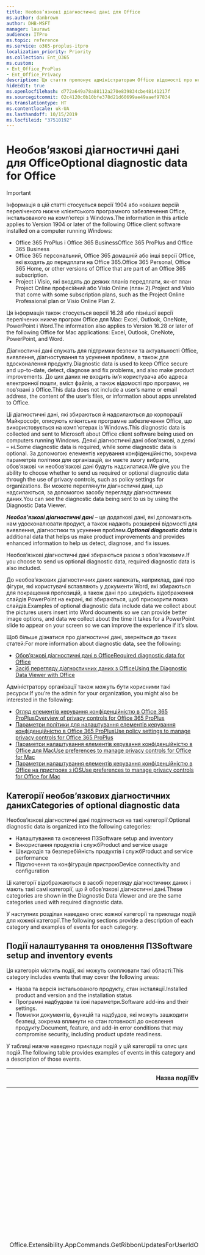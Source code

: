 ```yaml
---
title: Необов’язкові діагностичні дані для Office
ms.author: danbrown
author: DHB-MSFT
manager: laurawi
audience: ITPro
ms.topic: reference
ms.service: o365-proplus-itpro
localization_priority: Priority
ms.collection: Ent_O365
ms.custom:
- Ent_Office_ProPlus
- Ent_Office_Privacy
description: Ця стаття пропонує адміністраторам Office відомості про необов’язкові діагностичні дані в Office, зокрема приклади деяких подій.
hideEdit: true
ms.openlocfilehash: d772a649a78a88112a270e839834cbe48141217f
ms.sourcegitcommit: 02c4120c0b10bfe378d21d60699ae49aaef97834
ms.translationtype: HT
ms.contentlocale: uk-UA
ms.lasthandoff: 10/15/2019
ms.locfileid: "37510192"
---
```

# <a name="optional-diagnostic-data-for-office"></a><span data-ttu-id="f6bfc-103">Необов’язкові діагностичні дані для Office</span><span class="sxs-lookup"><span data-stu-id="f6bfc-103">Optional diagnostic data for Office</span></span>

> [!IMPORTANT]
> <span data-ttu-id="f6bfc-104">Інформація в цій статті стосується версії 1904 або новіших версій переліченого нижче клієнтського програмного забезпечення Office, інстальованого на комп’ютері з Windows.</span><span class="sxs-lookup"><span data-stu-id="f6bfc-104">The information in this article applies to Version 1904 or later of the following Office client software installed on a computer running Windows:</span></span>
> - <span data-ttu-id="f6bfc-105">Office 365 ProPlus і Office 365 Business</span><span class="sxs-lookup"><span data-stu-id="f6bfc-105">Office 365 ProPlus and Office 365 Business</span></span>
> - <span data-ttu-id="f6bfc-106">Office 365 персональний, Office 365 домашній або інші версії Office, які входять до передплати на Office 365.</span><span class="sxs-lookup"><span data-stu-id="f6bfc-106">Office 365 Personal, Office 365 Home, or other versions of Office that are part of an Office 365 subscription.</span></span>
> - <span data-ttu-id="f6bfc-107">Project і Visio, які входять до деяких планів передплати, як-от план Project Online професійний або Visio Online (план 2).</span><span class="sxs-lookup"><span data-stu-id="f6bfc-107">Project and Visio that come with some subscription plans, such as the Project Online Professional plan or Visio Online Plan 2.</span></span>
>
> <span data-ttu-id="f6bfc-108">Ця інформація також стосується версії 16.28 або пізнішої версії перелічених нижче програм Office для Mac: Excel, Outlook, OneNote, PowerPoint і Word.</span><span class="sxs-lookup"><span data-stu-id="f6bfc-108">The information also applies to Version 16.28 or later of the following Office for Mac applications: Excel, Outlook, OneNote, PowerPoint, and Word.</span></span>

<span data-ttu-id="f6bfc-109">Діагностичні дані служать для підтримки безпеки та актуальності Office, виявлення, діагностування та усунення проблем, а також для вдосконалення продукту.</span><span class="sxs-lookup"><span data-stu-id="f6bfc-109">Diagnostic data is used to keep Office secure and up-to-date, detect, diagnose and fix problems, and also make product improvements.</span></span> <span data-ttu-id="f6bfc-110">До цих даних не входить ім’я користувача або адреса електронної пошти, вміст файлів, а також відомості про програми, не пов’язані з Office.</span><span class="sxs-lookup"><span data-stu-id="f6bfc-110">This data does not include a user’s name or email address, the content of the user’s files, or information about apps unrelated to Office.</span></span>

<span data-ttu-id="f6bfc-111">Ці діагностичні дані, які збираються й надсилаються до корпорації Майкрософт, описують клієнтське програмне забезпечення Office, що використовується на комп'ютерах із Windows.</span><span class="sxs-lookup"><span data-stu-id="f6bfc-111">This diagnostic data is collected and sent to Microsoft about Office client software being used on computers running Windows.</span></span> <span data-ttu-id="f6bfc-112">Деякі діагностичні дані обов’язкові, а деякі – ні.</span><span class="sxs-lookup"><span data-stu-id="f6bfc-112">Some diagnostic data is required, while some diagnostic data is optional.</span></span> <span data-ttu-id="f6bfc-113">За допомогою елементів керування конфіденційністю, зокрема параметрів політики для організацій, ви маєте змогу вибрати, обов’язкові чи необов’язкові дані будуть надсилатися.</span><span class="sxs-lookup"><span data-stu-id="f6bfc-113">We give you the ability to choose whether to send us required or optional diagnostic data through the use of privacy controls, such as policy settings for organizations.</span></span> <span data-ttu-id="f6bfc-114">Ви можете переглянути діагностичні дані, що надсилаються, за допомогою засобу перегляду діагностичних даних.</span><span class="sxs-lookup"><span data-stu-id="f6bfc-114">You can see the diagnostic data being sent to us by using the Diagnostic Data Viewer.</span></span>

<span data-ttu-id="f6bfc-115">***Необов’язкові діагностичні дані*** – це додаткові дані, які допомагають нам удосконалювати продукт, а також надають розширені відомості для виявлення, діагностики та усунення проблем.</span><span class="sxs-lookup"><span data-stu-id="f6bfc-115">***Optional diagnostic data*** is additional data that helps us make product improvements and provides enhanced information to help us detect, diagnose, and fix issues.</span></span>

<span data-ttu-id="f6bfc-116">Необов’язкові діагностичні дані збираються разом з обов’язковими.</span><span class="sxs-lookup"><span data-stu-id="f6bfc-116">If you choose to send us optional diagnostic data, required diagnostic data is also included.</span></span>

<span data-ttu-id="f6bfc-117">До необов’язкових діагностичних даних належать, наприклад, дані про фігури, які користувачі вставляють у документи Word, які збираються для покращення пропозицій, а також дані про швидкість відображення слайдів PowerPoint на екрані, які збираються, щоб прискорити показ слайдів.</span><span class="sxs-lookup"><span data-stu-id="f6bfc-117">Examples of optional diagnostic data include data we collect about the pictures users insert into Word documents so we can provide better image options, and data we collect about the time it takes for a PowerPoint slide to appear on your screen so we can improve the experience if it’s slow.</span></span>

<span data-ttu-id="f6bfc-118">Щоб більше дізнатися про діагностичні дані, зверніться до таких статей:</span><span class="sxs-lookup"><span data-stu-id="f6bfc-118">For more information about diagnostic data, see the following:</span></span>

- [<span data-ttu-id="f6bfc-119">Обов’язкові діагностичні дані в Office</span><span class="sxs-lookup"><span data-stu-id="f6bfc-119">Required diagnostic data for Office</span></span>](required-diagnostic-data.md)
- [<span data-ttu-id="f6bfc-120">Засіб перегляду діагностичних даних з Office</span><span class="sxs-lookup"><span data-stu-id="f6bfc-120">Using the Diagnostic Data Viewer with Office</span></span>](https://support.office.com/article/cf761ce9-d805-4c60-a339-4e07f3182855)

<span data-ttu-id="f6bfc-121">Адміністратору організації також можуть бути корисними такі ресурси:</span><span class="sxs-lookup"><span data-stu-id="f6bfc-121">If you’re the admin for your organization, you might also be interested in the following:</span></span>

- [<span data-ttu-id="f6bfc-122">Огляд елементів керування конфіденційністю в Office 365 ProPlus</span><span class="sxs-lookup"><span data-stu-id="f6bfc-122">Overview of privacy controls for Office 365 ProPlus</span></span>](overview-privacy-controls.md)
- [<span data-ttu-id="f6bfc-123">Параметри політики для налаштування елементів керування конфіденційністю в Office 365 ProPlus</span><span class="sxs-lookup"><span data-stu-id="f6bfc-123">Use policy settings to manage privacy controls for Office 365 ProPlus</span></span>](manage-privacy-controls.md)
- [<span data-ttu-id="f6bfc-124">Параметри налаштування елементів керування конфіденційністю в Office для Mac</span><span class="sxs-lookup"><span data-stu-id="f6bfc-124">Use preferences to manage privacy controls for Office for Mac</span></span>](mac-privacy-preferences.md)
- [<span data-ttu-id="f6bfc-125">Параметри налаштування елементів керування конфіденційністю в Office на пристроях з iOS</span><span class="sxs-lookup"><span data-stu-id="f6bfc-125">Use preferences to manage privacy controls for Office for Mac</span></span>](ios-privacy-preferences.md)

## <a name="categories-of-optional-diagnostic-data"></a><span data-ttu-id="f6bfc-126">Категорії необов’язкових діагностичних даних</span><span class="sxs-lookup"><span data-stu-id="f6bfc-126">Categories of optional diagnostic data</span></span>

<span data-ttu-id="f6bfc-127">Необов’язкові діагностичні дані поділяються на такі категорії:</span><span class="sxs-lookup"><span data-stu-id="f6bfc-127">Optional diagnostic data is organized into the following categories:</span></span>

- <span data-ttu-id="f6bfc-128">Налаштування та оновлення ПЗ</span><span class="sxs-lookup"><span data-stu-id="f6bfc-128">Software setup and inventory</span></span>
- <span data-ttu-id="f6bfc-129">Використання продуктів і служб</span><span class="sxs-lookup"><span data-stu-id="f6bfc-129">Product and service usage</span></span>
- <span data-ttu-id="f6bfc-130">Швидкодія та безперебійність продуктів і служб</span><span class="sxs-lookup"><span data-stu-id="f6bfc-130">Product and service performance</span></span>
- <span data-ttu-id="f6bfc-131">Підключення та конфігурація пристрою</span><span class="sxs-lookup"><span data-stu-id="f6bfc-131">Device connectivity and configuration</span></span>

<span data-ttu-id="f6bfc-132">Ці категорії відображаються в засобі перегляду діагностичних даних і мають такі самі категорії, що й обов’язкові діагностичні дані.</span><span class="sxs-lookup"><span data-stu-id="f6bfc-132">These categories are shown in the Diagnostic Data Viewer and are the same categories used with required diagnostic data.</span></span>

<span data-ttu-id="f6bfc-133">У наступних розділах наведено опис кожної категорії та приклади подій для кожної категорії.</span><span class="sxs-lookup"><span data-stu-id="f6bfc-133">The following sections provide a description of each category and examples of events for each category.</span></span>

## <a name="software-setup-and-inventory-events"></a><span data-ttu-id="f6bfc-134">Події налаштування та оновлення ПЗ</span><span class="sxs-lookup"><span data-stu-id="f6bfc-134">Software setup and inventory events</span></span>

<span data-ttu-id="f6bfc-135">Ця категорія містить події, які можуть охоплювати такі області:</span><span class="sxs-lookup"><span data-stu-id="f6bfc-135">This category includes events that may cover the following areas:</span></span>

- <span data-ttu-id="f6bfc-136">Назва та версія інстальованого продукту, стан інсталяції.</span><span class="sxs-lookup"><span data-stu-id="f6bfc-136">Installed product and version and the installation status</span></span>
- <span data-ttu-id="f6bfc-137">Програмні надбудови та їхні параметри.</span><span class="sxs-lookup"><span data-stu-id="f6bfc-137">Software add-ins and their settings.</span></span>
- <span data-ttu-id="f6bfc-138">Помилки документів, функцій та надбудов, які можуть зашкодити безпеці, зокрема вплинути на стан готовності до оновлення продукту.</span><span class="sxs-lookup"><span data-stu-id="f6bfc-138">Document, feature, and add-in error conditions that may compromise security, including product update readiness.</span></span>

<span data-ttu-id="f6bfc-139">У таблиці нижче наведено приклади подій у цій категорії та опис цих подій.</span><span class="sxs-lookup"><span data-stu-id="f6bfc-139">The following table provides examples of events in this category and a description of those events.</span></span>

| <span data-ttu-id="f6bfc-140">**Назва події**</span><span class="sxs-lookup"><span data-stu-id="f6bfc-140">**Event name**</span></span>   | <span data-ttu-id="f6bfc-141">**Опис події**</span><span class="sxs-lookup"><span data-stu-id="f6bfc-141">**Event description**</span></span>  |
| ---- | ---- |
| <span data-ttu-id="f6bfc-142">Office.Extensibility.AppCommands.GetRibbonUpdatesForUserId</span><span class="sxs-lookup"><span data-stu-id="f6bfc-142">OfficeExtensibilityAppCommandsGetRibbonUpdatesForUserId</span></span> | <span data-ttu-id="f6bfc-143">Ця подія вказує, чи успішно відбувається оновлення стрічки в інтерфейсі користувача Word, коли користувач заходить в інший обліковий запис.</span><span class="sxs-lookup"><span data-stu-id="f6bfc-143">This event indicates whether Word successfully updates the Ribbon in the Word User Interface when the user changes their identity.</span></span> <span data-ttu-id="f6bfc-144">Ми використовуємо цю подію для виявлення неправильного налаштування та інших проблем, які можуть вплинути на інтерфейс користувача Office.</span><span class="sxs-lookup"><span data-stu-id="f6bfc-144">We use this event to detect incorrect setup and other issues that would affect the Office user interface.</span></span> |
| <span data-ttu-id="f6bfc-145">Office.Extensibility.AppCommands.AppCmdInstall</span><span class="sxs-lookup"><span data-stu-id="f6bfc-145">Office.Extensibility.AppCommands.AppCmdInstall</span></span>   | <span data-ttu-id="f6bfc-146">Ця подія містить відомості про надбудову Office, інстальовану користувачем, зокрема ідентифікатор програми, збірку та версію операційної системи, успішність і тривалість інсталяції.</span><span class="sxs-lookup"><span data-stu-id="f6bfc-146">This event provides information about the Office add-in that the user has installed, including app ID, operating system build and version, success of installation, and duration of install.</span></span>  |

## <a name="product-and-service-usage-events"></a><span data-ttu-id="f6bfc-147">Події використання продуктів і служб</span><span class="sxs-lookup"><span data-stu-id="f6bfc-147">Product and service usage events</span></span>

<span data-ttu-id="f6bfc-148">Ця категорія містить події, які можуть охоплювати такі області:</span><span class="sxs-lookup"><span data-stu-id="f6bfc-148">This category includes events that may cover the following areas:</span></span>

- <span data-ttu-id="f6bfc-149">Успішність функціонування програми.</span><span class="sxs-lookup"><span data-stu-id="f6bfc-149">Success of application functionality.</span></span> <span data-ttu-id="f6bfc-150">Обмежується операціями відкривання та закривання програм і документів, редагування файлів і спільного доступу до файлів (спільної роботи).</span><span class="sxs-lookup"><span data-stu-id="f6bfc-150">Limited to opening and closing of the application and documents, file editing, and file sharing (collaboration).</span></span>
- <span data-ttu-id="f6bfc-151">Визначення, чи сталися події конкретних функцій, таких як запуск або припинення, а також чи працює ця функція.</span><span class="sxs-lookup"><span data-stu-id="f6bfc-151">Determination if specific feature events have occurred, such as start or stop, and if feature is running.</span></span>
- <span data-ttu-id="f6bfc-152">Функції спеціальних можливостей Office</span><span class="sxs-lookup"><span data-stu-id="f6bfc-152">Office accessibility features</span></span>

<span data-ttu-id="f6bfc-153">У таблиці нижче наведено приклади подій у цій категорії та опис цих подій.</span><span class="sxs-lookup"><span data-stu-id="f6bfc-153">The following table provides examples of events in this category and a description of those events.</span></span>

| <span data-ttu-id="f6bfc-154">**Назва події**</span><span class="sxs-lookup"><span data-stu-id="f6bfc-154">**Event name**</span></span>   | <span data-ttu-id="f6bfc-155">**Опис події**</span><span class="sxs-lookup"><span data-stu-id="f6bfc-155">**Event description**</span></span>  |
| ------ | ------- |
| <span data-ttu-id="f6bfc-156">Office.Word.Commanding.Highlight</span><span class="sxs-lookup"><span data-stu-id="f6bfc-156">Office.Word.Commanding.Highlight</span></span>  | <span data-ttu-id="f6bfc-157">Ця подія вказує, що у Word було виконано команду виділення тексту.</span><span class="sxs-lookup"><span data-stu-id="f6bfc-157">This event indicates Word has executed the command to highlight text.</span></span> <span data-ttu-id="f6bfc-158">Ми використовуємо цю подію для виявлення помилок у команді виділення тексту.</span><span class="sxs-lookup"><span data-stu-id="f6bfc-158">We use this event to detect errors in the text-highlight command.</span></span>  |
| <span data-ttu-id="f6bfc-159">Office.Translator.AddInLoaded</span><span class="sxs-lookup"><span data-stu-id="f6bfc-159">Office.Translator.AddInLoaded</span></span>   | <span data-ttu-id="f6bfc-160">Підтвердження того, чи функцію перекладача успішно завантажено й відображено інтерфейс.</span><span class="sxs-lookup"><span data-stu-id="f6bfc-160">A heartbeat to indicate that the translator feature has been loaded and rendered successfully.</span></span>  |
| <span data-ttu-id="f6bfc-161">Office.Graphics.GVizInsertShape</span><span class="sxs-lookup"><span data-stu-id="f6bfc-161">Office.Graphics.GVizInsertShape</span></span> |<span data-ttu-id="f6bfc-162">Відстежує використання функції вставлення фігур у Word, а також указує, фігури якого типу вставлено та з якого джерела.</span><span class="sxs-lookup"><span data-stu-id="f6bfc-162">Tracks the success or failure of the Insert Picture feature, and also reports details of types of pictures inserted and from which source.</span></span>| 
| <span data-ttu-id="f6bfc-163">Office.PowerPoint.PPT.Desktop.SummaryZoomInsertionRule</span><span class="sxs-lookup"><span data-stu-id="f6bfc-163">Office.PowerPoint.PPT.Desktop.SummaryZoomInsertionRule</span></span>   | <span data-ttu-id="f6bfc-164">Ця подія визначає, чи присутні в документі будь-які розділи, коли користувач вставляє інтерактивний зміст, а також чи видаляє користувач наявні розділи.</span><span class="sxs-lookup"><span data-stu-id="f6bfc-164">This event determines if there are any sections present in a document when the user is inserting Summary Zoom and if the user chooses to delete existing sections.</span></span> |
| <span data-ttu-id="f6bfc-165">Office.Security.SecureReaderHost.ProtectedViewValidation</span><span class="sxs-lookup"><span data-stu-id="f6bfc-165">Office.Security.SecureReaderHost.ProtectedViewValidation</span></span> | <span data-ttu-id="f6bfc-166">Відстежує, коли та з якою метою відкривають файл у безпечному поданні.</span><span class="sxs-lookup"><span data-stu-id="f6bfc-166">Tracks when and why a file is opened in Protected View.</span></span> <span data-ttu-id="f6bfc-167">Використовується для виявлення ситуацій, коли безпечне подання не активується належним чином, щоб забезпечити правильну роботу функції.</span><span class="sxs-lookup"><span data-stu-id="f6bfc-167">Used to diagnose conditions where Protected View may not be correctly triggered to ensure the feature is working properly.</span></span> |

## <a name="product-and-service-performance-events"></a><span data-ttu-id="f6bfc-168">Події швидкодії та безперебійності продуктів і служб</span><span class="sxs-lookup"><span data-stu-id="f6bfc-168">Product and service performance events</span></span>

<span data-ttu-id="f6bfc-169">Ця категорія містить події, які можуть охоплювати такі області:</span><span class="sxs-lookup"><span data-stu-id="f6bfc-169">This category includes events that may cover the following areas:</span></span>

- <span data-ttu-id="f6bfc-170">Неочікуване закриття (аварійне завершення роботи) програми та стан програми на цей момент.</span><span class="sxs-lookup"><span data-stu-id="f6bfc-170">Unexpected application exits (crashes) and the state of the application when that happens.</span></span>
- <span data-ttu-id="f6bfc-171">Повільна або погана робота, коли програма запускається чи відкривається файл.</span><span class="sxs-lookup"><span data-stu-id="f6bfc-171">Poor response time or performance for scenarios such as application start up or opening a file.</span></span>
- <span data-ttu-id="f6bfc-172">Помилки функціоналу та взаємодії з користувачем.</span><span class="sxs-lookup"><span data-stu-id="f6bfc-172">Errors in functionality of a feature or user experience.</span></span>

<span data-ttu-id="f6bfc-173">У таблиці нижче наведено приклади подій у цій категорії та опис цих подій.</span><span class="sxs-lookup"><span data-stu-id="f6bfc-173">The following table provides examples of events in this category and a description of those events.</span></span>

| <span data-ttu-id="f6bfc-174">**Назва події**</span><span class="sxs-lookup"><span data-stu-id="f6bfc-174">**Event name**</span></span>    | <span data-ttu-id="f6bfc-175">**Опис події**</span><span class="sxs-lookup"><span data-stu-id="f6bfc-175">**Event description**</span></span>   |
| --------------- | -------------- |
| <span data-ttu-id="f6bfc-176">Office.Word.Word.CoreSaveTime100ns</span><span class="sxs-lookup"><span data-stu-id="f6bfc-176">OfficeWordWordCoreSaveTime100ns</span></span>     | <span data-ttu-id="f6bfc-177">Ця подія реєструє швидкість збереження документа програмою Word.</span><span class="sxs-lookup"><span data-stu-id="f6bfc-177">This event logs the performance of a document save activity by Word.</span></span> <span data-ttu-id="f6bfc-178">Ми використовуємо цю подію, щоб виявляти помилки та проблеми зі швидкодією під час збереження документів у Word.</span><span class="sxs-lookup"><span data-stu-id="f6bfc-178">We use this event to detect errors and performance issues in the Word save document activity.</span></span>|
| <span data-ttu-id="f6bfc-179">Office.Identity.SignInForWamAccountAad</span><span class="sxs-lookup"><span data-stu-id="f6bfc-179">Office.Identity.SignInForWamAccountAad</span></span>  | <span data-ttu-id="f6bfc-180">Ця подія фіксується, коли користувач входить до облікового запису Azure Active Directory через бібліотеку диспетчера облікових записів в Інтернеті (WAM).</span><span class="sxs-lookup"><span data-stu-id="f6bfc-180">This event is sent when a user is signed in to an Azure Active Directory account with Web Account Manager (WAM) library.</span></span> <span data-ttu-id="f6bfc-181">Ця подія надсилає метадані, як-от AppName, AppVersion і код помилки в разі невдачі.</span><span class="sxs-lookup"><span data-stu-id="f6bfc-181">This event sends metadata such as AppName, AppVersion, and ErrorCode if the event failed.</span></span> |
| <span data-ttu-id="f6bfc-182">Office.PowerPoint.PPT.Desktop.FileOpen.FirstSlideMasterThumbnailRenderTime</span><span class="sxs-lookup"><span data-stu-id="f6bfc-182">Office.PowerPoint.PPT.Desktop.FileOpen.FirstSlideMasterThumbnailRenderTime</span></span> | <span data-ttu-id="f6bfc-183">Ця подія повідомляє про загальний час, необхідний для виводу на екран першого ескізу зразка слайдів у PowerPoint.</span><span class="sxs-lookup"><span data-stu-id="f6bfc-183">This event collects the length of time it takes to render the first slide master thumbnail in PowerPoint.</span></span>  |
| <span data-ttu-id="f6bfc-184">Office.Extensibility.Diagnostics</span><span class="sxs-lookup"><span data-stu-id="f6bfc-184">Office.Extensibility.Diagnostics</span></span>   | <span data-ttu-id="f6bfc-185">Ця подія надає загальні діагностичні відомості про надбудови Office, як-от звіти про аварійне завершення роботи для потреб налагодження.</span><span class="sxs-lookup"><span data-stu-id="f6bfc-185">This event provides general diagnostic information for Office add-ins, such as crash reports for debugging.</span></span>|

## <a name="device-connectivity-and-configuration-events"></a><span data-ttu-id="f6bfc-186">Події підключення та конфігурації пристрою</span><span class="sxs-lookup"><span data-stu-id="f6bfc-186">Device connectivity and configuration events</span></span>

<span data-ttu-id="f6bfc-187">Ця категорія містить події, які можуть охоплювати такі області:</span><span class="sxs-lookup"><span data-stu-id="f6bfc-187">This category includes events that may cover the following areas:</span></span>

- <span data-ttu-id="f6bfc-188">Стан підключення до мережі та параметри пристрою, наприклад пам’ять.</span><span class="sxs-lookup"><span data-stu-id="f6bfc-188">Network connection state and device settings, such as memory.</span></span>

<span data-ttu-id="f6bfc-189">У таблиці нижче наведено приклади подій у цій категорії та опис цих подій.</span><span class="sxs-lookup"><span data-stu-id="f6bfc-189">The following table provides examples of events in this category and a description of those events.</span></span>

| <span data-ttu-id="f6bfc-190">**Назва події**</span><span class="sxs-lookup"><span data-stu-id="f6bfc-190">**Event name**</span></span>                    | <span data-ttu-id="f6bfc-191">**Опис події**</span><span class="sxs-lookup"><span data-stu-id="f6bfc-191">**Event description**</span></span>                                                                                                                                                     |
| ------ | ----- |
| <span data-ttu-id="f6bfc-192">Office.Graphics.ArtViewValidate</span><span class="sxs-lookup"><span data-stu-id="f6bfc-192">OfficeGraphicsArtViewValidate</span></span> | <span data-ttu-id="f6bfc-193">Ця подія реєструє підтвердження результатів графічного подання, яке підтримує графічний інтерфейс користувача.</span><span class="sxs-lookup"><span data-stu-id="f6bfc-193">This event logs validation the results of Graphics View that supports Graphics User Interface.</span></span> <span data-ttu-id="f6bfc-194">Ми використовуємо цю подію, щоб збирати дані про використання й помилки цифрової обробки графіки.</span><span class="sxs-lookup"><span data-stu-id="f6bfc-194">We use the event to collect usage and error data about graphics rendering.</span></span> |
| <span data-ttu-id="f6bfc-195">Office.Graphics.ARCExceptionScope</span><span class="sxs-lookup"><span data-stu-id="f6bfc-195">Office.Graphics.ARCExceptionScope</span></span> | <span data-ttu-id="f6bfc-196">Ця подія відстежує помилки, про які повідомляє система цифрової обробки.</span><span class="sxs-lookup"><span data-stu-id="f6bfc-196">This event tracks rendering failures coming from the rendering engine.</span></span> |
| <span data-ttu-id="f6bfc-197">Office.Extensibility.ODPLatency</span><span class="sxs-lookup"><span data-stu-id="f6bfc-197">Office.Extensibility.ODPLatency</span></span>   | <span data-ttu-id="f6bfc-198">Ця подія надає відомості про підключення користувача до мережі та швидкість підключення.</span><span class="sxs-lookup"><span data-stu-id="f6bfc-198">This event provides information about the user’s network connection and speed.</span></span>     |
